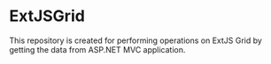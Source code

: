 ExtJSGrid
=========

This repository is created for performing operations on ExtJS Grid by getting the data from ASP.NET MVC application.
